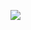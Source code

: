 ![](https://www.nta.go.jp/tmp/e377b9e5-f639-4dec-95c1-b8068b84b99b/images/4a13ad7e463ef6d82669d50fd7cff9aceb918cd4afd8fb18b00ddef46e122460.jpg)
